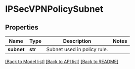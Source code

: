 # IPSecVPNPolicySubnet

## Properties
Name | Type | Description | Notes
------------ | ------------- | ------------- | -------------
**subnet** | **str** | Subnet used in policy rule. | 

[[Back to Model list]](../README.md#documentation-for-models) [[Back to API list]](../README.md#documentation-for-api-endpoints) [[Back to README]](../README.md)

